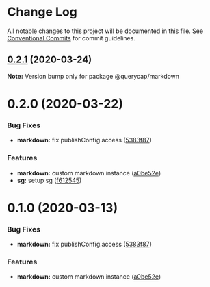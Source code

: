 # Change Log

All notable changes to this project will be documented in this file.
See [Conventional Commits](https://conventionalcommits.org) for commit guidelines.

## [0.2.1](https://github.com/querycap/webappkit/compare/@querycap/markdown@0.2.0...@querycap/markdown@0.2.1) (2020-03-24)

**Note:** Version bump only for package @querycap/markdown





# 0.2.0 (2020-03-22)


### Bug Fixes

* **markdown:** fix publishConfig.access ([5383f87](https://github.com/querycap/webappkit/commit/5383f87d8ac2b436b5c65e9563b2efb61f688f6c))


### Features

* **markdown:** custom markdown instance ([a0be52e](https://github.com/querycap/webappkit/commit/a0be52e00f83475813099f70bab9ef5a055ba561))
* **sg:** setup sg ([f612545](https://github.com/querycap/webappkit/commit/f61254522da7bd1bb87c0313036dee2da88cbaf1))





# 0.1.0 (2020-03-13)


### Bug Fixes

* **markdown:** fix publishConfig.access ([5383f87](https://github.com/querycap/webappkit/commit/5383f87d8ac2b436b5c65e9563b2efb61f688f6c))


### Features

* **markdown:** custom markdown instance ([a0be52e](https://github.com/querycap/webappkit/commit/a0be52e00f83475813099f70bab9ef5a055ba561))
